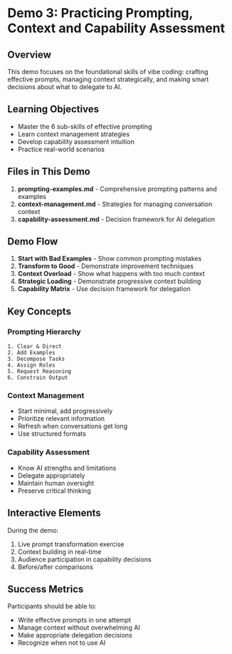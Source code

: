 # Demo 3: Practicing Prompting, Context and Capability Assessment

## Overview

This demo focuses on the foundational skills of vibe coding: crafting effective prompts, managing context strategically, and making smart decisions about what to delegate to AI.

## Learning Objectives

- Master the 6 sub-skills of effective prompting
- Learn context management strategies
- Develop capability assessment intuition
- Practice real-world scenarios

## Files in This Demo

1. **prompting-examples.md** - Comprehensive prompting patterns and examples
2. **context-management.md** - Strategies for managing conversation context
3. **capability-assessment.md** - Decision framework for AI delegation

## Demo Flow

1. **Start with Bad Examples** - Show common prompting mistakes
2. **Transform to Good** - Demonstrate improvement techniques
3. **Context Overload** - Show what happens with too much context
4. **Strategic Loading** - Demonstrate progressive context building
5. **Capability Matrix** - Use decision framework for delegation

## Key Concepts

### Prompting Hierarchy
```
1. Clear & Direct
2. Add Examples
3. Decompose Tasks
4. Assign Roles
5. Request Reasoning
6. Constrain Output
```

### Context Management
- Start minimal, add progressively
- Prioritize relevant information
- Refresh when conversations get long
- Use structured formats

### Capability Assessment
- Know AI strengths and limitations
- Delegate appropriately
- Maintain human oversight
- Preserve critical thinking

## Interactive Elements

During the demo:
1. Live prompt transformation exercise
2. Context building in real-time
3. Audience participation in capability decisions
4. Before/after comparisons

## Success Metrics

Participants should be able to:
- Write effective prompts in one attempt
- Manage context without overwhelming AI
- Make appropriate delegation decisions
- Recognize when not to use AI